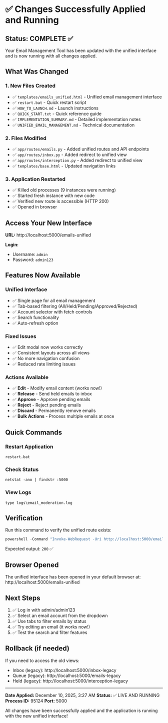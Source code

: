 # ✅ Changes Successfully Applied and Running

## Status: COMPLETE ✅

Your Email Management Tool has been updated with the unified interface and is now running with all changes applied.

## What Was Changed

### 1. New Files Created
- ✅ `templates/emails_unified.html` - Unified email management interface
- ✅ `restart.bat` - Quick restart script
- ✅ `HOW_TO_LAUNCH.md` - Launch instructions
- ✅ `QUICK_START.txt` - Quick reference guide
- ✅ `IMPLEMENTATION_SUMMARY.md` - Detailed implementation notes
- ✅ `UNIFIED_EMAIL_MANAGEMENT.md` - Technical documentation

### 2. Files Modified
- ✅ `app/routes/emails.py` - Added unified routes and API endpoints
- ✅ `app/routes/inbox.py` - Added redirect to unified view
- ✅ `app/routes/interception.py` - Added redirect to unified view
- ✅ `templates/base.html` - Updated navigation links

### 3. Application Restarted
- ✅ Killed old processes (9 instances were running)
- ✅ Started fresh instance with new code
- ✅ Verified new route is accessible (HTTP 200)
- ✅ Opened in browser

## Access Your New Interface

**URL:** http://localhost:5000/emails-unified

**Login:**
- Username: `admin`
- Password: `admin123`

## Features Now Available

### Unified Interface
- ✅ Single page for all email management
- ✅ Tab-based filtering (All/Held/Pending/Approved/Rejected)
- ✅ Account selector with fetch controls
- ✅ Search functionality
- ✅ Auto-refresh option

### Fixed Issues
- ✅ Edit modal now works correctly
- ✅ Consistent layouts across all views
- ✅ No more navigation confusion
- ✅ Reduced rate limiting issues

### Actions Available
- ✅ **Edit** - Modify email content (works now!)
- ✅ **Release** - Send held emails to inbox
- ✅ **Approve** - Approve pending emails
- ✅ **Reject** - Reject pending emails
- ✅ **Discard** - Permanently remove emails
- ✅ **Bulk Actions** - Process multiple emails at once

## Quick Commands

### Restart Application
```batch
restart.bat
```

### Check Status
```batch
netstat -ano | findstr :5000
```

### View Logs
```batch
type logs\email_moderation.log
```

## Verification

Run this command to verify the unified route exists:
```powershell
powershell -Command "Invoke-WebRequest -Uri http://localhost:5000/emails-unified -Method Head | Select-Object -ExpandProperty StatusCode"
```

Expected output: `200` ✅

## Browser Opened

The unified interface has been opened in your default browser at:
http://localhost:5000/emails-unified

## Next Steps

1. ✅ Log in with admin/admin123
2. ✅ Select an email account from the dropdown
3. ✅ Use tabs to filter emails by status
4. ✅ Try editing an email (it works now!)
5. ✅ Test the search and filter features

## Rollback (if needed)

If you need to access the old views:
- Inbox (legacy): http://localhost:5000/inbox-legacy
- Queue (legacy): http://localhost:5000/emails-legacy
- Held (legacy): http://localhost:5000/interception-legacy

---

**Date Applied:** December 10, 2025, 3:27 AM
**Status:** ✅ LIVE AND RUNNING
**Process ID:** 95124
**Port:** 5000

All changes have been successfully applied and the application is running with the new unified interface!